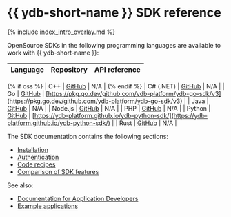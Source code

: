# {{ ydb-short-name }} SDK reference

{% include [index_intro_overlay.md](index_intro_overlay.md) %}

OpenSource SDKs in the following programming languages are available to work with {{ ydb-short-name }}:

| Language | Repository | API reference |
|----------|------------|----------------|
{% if oss %}
| C++ | [GitHub](https://github.com/ydb-platform/ydb/tree/main/ydb/public/sdk/cpp) | N/A |
{% endif %}
| С# (.NET) | [GitHub](https://github.com/ydb-platform/ydb-dotnet-sdk) | N/A |
| Go | [GitHub](https://github.com/ydb-platform/ydb-go-sdk) | [https://pkg.go.dev/github.com/ydb-platform/ydb-go-sdk/v3](https://pkg.go.dev/github.com/ydb-platform/ydb-go-sdk/v3) |
| Java | [GitHub](https://github.com/ydb-platform/ydb-java-sdk) | N/A |
| Node.js | [GitHub](https://github.com/ydb-platform/ydb-nodejs-sdk) | N/A |
| PHP | [GitHub](https://github.com/ydb-platform/ydb-php-sdk) | N/A |
| Python | [GitHub](https://github.com/ydb-platform/ydb-python-sdk) | [https://ydb-platform.github.io/ydb-python-sdk/](https://ydb-platform.github.io/ydb-python-sdk/) |
| Rust | [GitHub](https://github.com/ydb-platform/ydb-rs-sdk) | N/A |

The SDK documentation contains the following sections:

- [Installation](../install.md)
- [Authentication](../auth.md)
- [Code recipes](../../../recipes/ydb-sdk/index.md)
- [Comparison of SDK features](../feature-parity.md)

See also:

- [Documentation for Application Developers](../../../dev/index.md)
- [Example applications](../../../dev/example-app/index.md)
